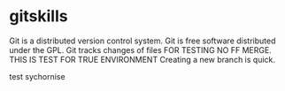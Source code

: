 # gitskills
Git is a distributed version control system.
Git is free software distributed under the GPL.
Git tracks changes of files FOR TESTING NO FF MERGE.
THIS IS TEST FOR TRUE ENVIRONMENT 
Creating a new branch is quick.

test sychornise

